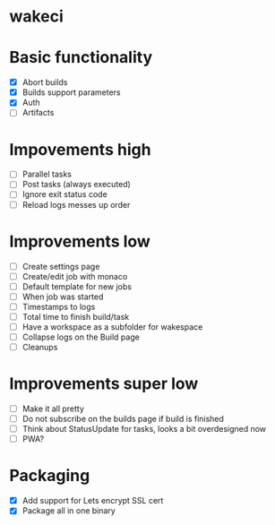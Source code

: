 wakeci
======

# Basic functionality
- [x] Abort builds
- [x] Builds support parameters
- [x] Auth
- [ ] Artifacts

# Impovements high
- [ ] Parallel tasks
- [ ] Post tasks (always executed)
- [ ] Ignore exit status code
- [ ] Reload logs messes up order

# Improvements low
- [ ] Create settings page
- [ ] Create/edit job with monaco
- [ ] Default template for new jobs
- [ ] When job was started
- [ ] Timestamps to logs
- [ ] Total time to finish build/task
- [ ] Have a workspace as a subfolder for wakespace
- [ ] Collapse logs on the Build page
- [ ] Cleanups

# Improvements super low
- [ ] Make it all pretty
- [ ] Do not subscribe on the builds page if build is finished
- [ ] Think about StatusUpdate for tasks, looks a bit overdesigned now
- [ ] PWA?

# Packaging
- [x] Add support for Lets encrypt SSL cert
- [x] Package all in one binary
